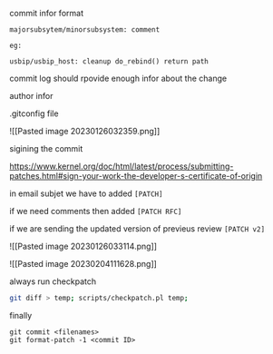 
commit infor format

```
majorsubsytem/minorsubsystem: comment

eg:

usbip/usbip_host: cleanup do_rebind() return path 
```

commit log should rpovide enough infor about the change 

author infor

.gitconfig file


![[Pasted image 20230126032359.png]]

sigining the commit

https://www.kernel.org/doc/html/latest/process/submitting-patches.html#sign-your-work-the-developer-s-certificate-of-origin


in email subjet we have to added `[PATCH]`

if we need comments then added `[PATCH RFC]`

if we are sending the updated version of previeus review `[PATCH v2]`


![[Pasted image 20230126033114.png]]


![[Pasted image 20230204111628.png]]

always run checkpatch 

```bash
git diff > temp; scripts/checkpatch.pl temp;
```


finally

```
git commit <filenames>
git format-patch -1 <commit ID>
```